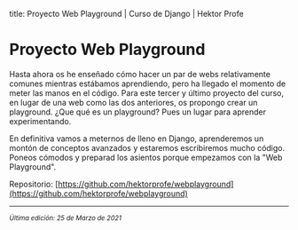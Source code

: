 title: Proyecto Web Playground | Curso de Django | Hektor Profe

# Proyecto Web Playground

Hasta ahora os he enseñado cómo hacer un par de webs relativamente
comunes mientras estábamos aprendiendo, pero ha llegado el momento de
meter las manos en el código. Para este tercer y último proyecto del
curso, en lugar de una web como las dos anteriores, os propongo crear un
playground. ¿Que qué es un playground? Pues un lugar para aprender
experimentando.

En definitiva vamos a meternos de lleno en Django, aprenderemos un
montón de conceptos avanzados y estaremos escribiremos mucho código.
Poneos cómodos y preparad los asientos porque empezamos con la "Web
Playground".

Repositorio: [https://github.com/hektorprofe/webplayground](https://github.com/hektorprofe/webplayground)

___
<small class="edited"><i>Última edición: 25 de Marzo de 2021</i></small>